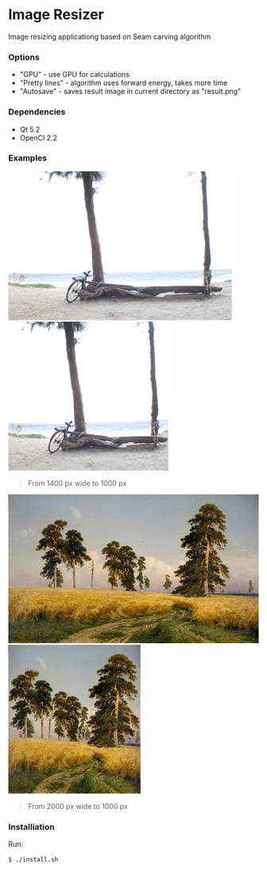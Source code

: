 # Image Resizer
Image resizing applicationg based on Seam carving algorithm

### Options

  - "GPU" - use GPU for calculations
  - "Pretty lines" - algorithm uses forward energy, takes more time
  - "Autosave" - saves result image in current directory as "result.png"

### Dependencies

  - Qt 5.2
  - OpenCl 2.2

### Examples

<p float="left">
  <img src="Examples/source1.jpg" height="300px">
  <img src="Examples/result1.png" height="300px">
</p>

> From 1400 px wide to 1000 px


<p float="left">
  <img src="Examples/source4.jpg" height="300px">
  <img src="Examples/result4.png" height="300px">
</p>

> From 2000 px wide to 1000 px

### Installiation

Run: 
```sh
$ ./install.sh
```
